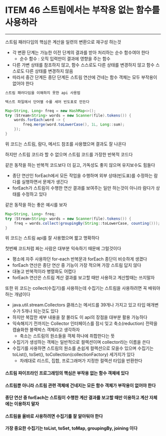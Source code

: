 # ITEM 46 스트림에서는 부작용 없는 함수를 사용하라

--------------------------------------------
스트림 패러다임의 핵심은 계산을 일련의 변환으로 재구성 하는것
* 각 변환 단계는 가능한 이전 단계의 결과를 받아 처리하는 순수 함수여야 한다
  * 순수 함수 : 오직 입력만이 결과에 영향을 주는 함수
* 다른 가변 상태를 참조하지 않고, 함수 스스로도 다른 상태를 변경하지 않고 함수 스스로도 다른 상태를 변경하지 않음
* 따라서 중간 단계든 종단 단계든 스트림 연산에 건네는 함수 객체는 모두 부작용이 없어야 한다

```` java
스트림 패러다임을 이해하지 못한 api 사용법

텍스트 파일에서 단어별 수를 세어 빈도표로 만든다

Map<String, Long> freq = new HashMap<>();
try (Stream<String> words = new Scanner(file).tokens()) {
    words.forEach(word -> {
        freq.merge(word.toLowerCase(), 1L, Long::sum);
    });
}
````
위 코드는 스트림, 람다, 메서드 참조를 사용했으며 결과도 잘 나온다

하지만 스트림 코드라 할 수 없으며 스트림 코드를 가장한 반복적 코드다

같은 동작을 하는 반복적 코드보다 더 길고, 가독성도 좋지 않으며 유지보수도 힘들다
* 종단 연산인 forEach에서 모든 작업을 수행하며 외부 상태(빈도표)를 수정하는 람다를 실행하면서 문제가 생긴다
* forEach가 스트림이 수행한 연산 결과를 보여주는 일만 하는것이 아니라 람다가 상태를 수정하고 있다

같은 동작을 하는 좋은 예시를 보자
```` java
Map<String, Long> freq;
try (Stream<String> words = new Scanner(file).tokens()) {
    freq = words.collect(groupingBy(String::toLowerCase, counting()));
}
````
위 코드는 스트림 api를 잘 사용했으며 짧고 명확하다

첫번째 코드처럼 짜는 사람은 대부분 익숙하기 때문에 그럴것이다
* 평소에 자주 사용하던 for-each 반복문과 forEach 종단이 비슷하게 생겼다
* forEach 연산은 종단 연산 중 기능이 가장 적으며 가장 스트림 답지 않다
* 대놓고 반복적이라 병렬화도 어렵다
* forEach 연산은 스트림 계산 결과를 보고할 때만 사용하고 계산할때는 쓰지말자

또한 위 코드는 collect(수집기)를 사용하는데 수집기는 스트림을 사용하려면 꼭 배워야 하는 개념이다
* java.util.stream.Collectors 클래스는 메서드를 39개나 가지고 있고 타입 매개변수가 5개나 되는것도 있다
* 하지만 복잡한 세부 내용을 잘 몰라도 이 api의 장점을 대부분 활용 가능하다
* 익숙해지기 전까지는 Collector 인터페이스를 잠시 잊고 축소(reduction) 전략을 캡슐화한 블랙박스 객체라고 생각하자
  * 축소는 스트림의 원소들을 객체 하나에 취합한다는 뜻
* 수집기가 생성하는 객체는 일반적으로 컬렉션이며 collector라는 이름을 쓴다
* 수집기를 사용하면 스트림의 원소를 손쉽게 컬렉션으로 모을수 있으며 수집기는 toList(), toSet(), toCollection(collectionFactory) 세가지가 있다
  * 차례대로 리스트, 집합, 프로그래머가 지정한 컬렉션 타입을 반환한다

#### 스트림 파이프라인 프로그래밍의 핵심은 부작용 없는 함수 객체에 있다
#### 스트림뿐 아니라 스트림 관련 객체에 건네지는 모든 함수 객체가 부작용이 없어야 한다
#### 종단 연산 중 forEach는 스트림이 수행한 계산 결과를 보고할 때만 이용하고 계산 자체에는 이용하지 말자
#### 스트림을 올바로 사용하려면 수집기를 잘 알아둬야 한다
#### 가장 중요한 수집기는 toList, toSet, toMap, groupingBy, joining 이다
